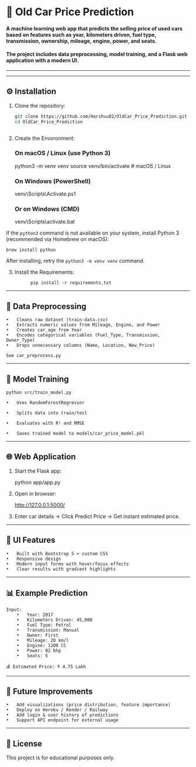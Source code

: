 # 🚗 Old Car Price Prediction

#### A machine learning web app that predicts the **selling price of used cars** based on features such as year, kilometers driven, fuel type, transmission, ownership, mileage, engine, power, and seats.  

#### The project includes **data preprocessing, model training, and a Flask web application with a modern UI**.

---

---

## ⚙️ Installation

1. Clone the repository:
   ```bash
   git clone https://github.com/Harshuu02/OldCar_Price_Prediction.git
   cd OldCar_Price_Prediction

   
   
2. Create the Envoronment:

    ### On macOS / Linux (use Python 3)
	python3 -m venv venv
	source venv/bin/activate     # macOS / Linux

	### On Windows (PowerShell)
	venv\Scripts\Activate.ps1
	### Or on Windows (CMD)
	venv\Scripts\activate.bat

If the `python3` command is not available on your system, install Python 3 (recommended via Homebrew on macOS):

	brew install python

After installing, retry the `python3 -m venv venv` command.

3. Install the Requirements:

             pip install -r requirements.txt

    
---

## 🧹 Data Preprocessing

	•	Cleans raw dataset (train-data.csv)
	•	Extracts numeric values from Mileage, Engine, and Power
	•	Creates car_age from Year
	•	Encodes categorical variables (Fuel_Type, Transmission, Owner_Type)
	•	Drops unnecessary columns (Name, Location, New_Price)

    See car_preprocess.py

---

## 🤖 Model Training

    python src/train_model.py

    •	Uses RandomForestRegressor

    •	Splits data into train/test

    •	Evaluates with R² and RMSE

    •	Saves trained model to models/car_price_model.pkl

---

## 🌐 Web Application

1.	Start the Flask app:

     python app/app.py

2.	Open in browser:

    http://127.0.0.1:5000/

3.	Enter car details → Click Predict Price → Get instant estimated price.

---

## 🎨 UI Features

	•	Built with Bootstrap 5 + custom CSS
	•	Responsive design
	•	Modern input forms with hover/focus effects
	•	Clear results with gradient highlights

---

## 📊 Example Prediction

    Input:
	    •	Year: 2017
	    •	Kilometers Driven: 45,000
	    •	Fuel Type: Petrol
	    •	Transmission: Manual
	    •	Owner: First
	    •	Mileage: 20 km/l
	    •	Engine: 1200 CC
	    •	Power: 82 bhp
	    •	Seats: 5

    💰 Estimated Price: ₹ 4.75 Lakh

---

## 🚀 Future Improvements

	•	Add visualizations (price distribution, feature importance)
	•	Deploy on Heroku / Render / Railway
	•	Add login & user history of predictions
	•	Support API endpoint for external usage

---

## 📝 License

This project is for educational purposes only.
